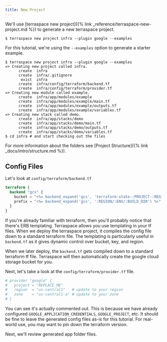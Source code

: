 ```yaml
---
title: New Project
---
```


We'll use [terraspace new project]({% link _reference/terraspace-new-project.md %}) to generate a new terraspace project.

    $ terraspace new project infra --plugin google --examples

For this tutorial, we're using the `--examples` option to generate a starter example.

    $ terraspace new project infra --plugin google --examples
    => Creating new project called infra.
          create  infra
          create  infra/.gitignore
           exist  infra
          create  infra/config/terraform/backend.tf
          create  infra/config/terraform/provider.tf
    => Creating new module called example.
          create  infra/app/modules/example
          create  infra/app/modules/example/main.tf
          create  infra/app/modules/example/outputs.tf
          create  infra/app/modules/example/variables.tf
    => Creating new stack called demo.
          create  infra/app/stacks/demo
          create  infra/app/stacks/demo/main.tf
          create  infra/app/stacks/demo/outputs.tf
          create  infra/app/stacks/demo/variables.tf
    $ cd infra # and start checking out the files

For more information about the folders see [Project Structure]({% link _docs/intro/structure.md %}).

## Config Files

Let's look at `config/terraform/backend.tf`

```terraform
terraform {
  backend "gcs" {
    bucket = "<%= backend_expand('gcs', 'terraform-state-:PROJECT-:REGION-:ENV') %>" # expanded by terraspace IE: terraform-state-project-us-central1-dev
    prefix = "<%= backend_expand('gcs', ':REGION/:ENV/:BUILD_DIR') %>" # expanded by terraspace IE: us-central1/dev/modules/vm
  }
}
```

If you're already familiar with terraform, then you'll probably notice that there's ERB templating.  Terraspace allows you use templating in your tf files. When we deploy the terraspace project, it compiles the config file down to a standard terraform file. The templating is particularly useful in `backend.tf` as it gives dynamic control over bucket, key, and region.

When we later deploy, the `backend.tf` gets compiled down to a standard terraform tf file. Terraspace will then automatically create the google cloud storage bucket for you.

Next, let's take a look at the `config/terraform/provider.tf` file.

```terraform
# provider "google" {
#   project = "REPLACE_ME"
#   region  = "us-central1"   # update to your region
#   zone    = "us-central1-a" # update to your zone
# }
```

You can see it's actually commented out. This is because we have already configured `GOOGLE_APPLICATION_CREDENTIALS`, `GOOGLE_PROJECT`, etc. It should be fine to leave the generated config files as-is for this tutorial. For real-world use, you may want to pin down the terraform version.

Next, we'll review generated app folder files.
